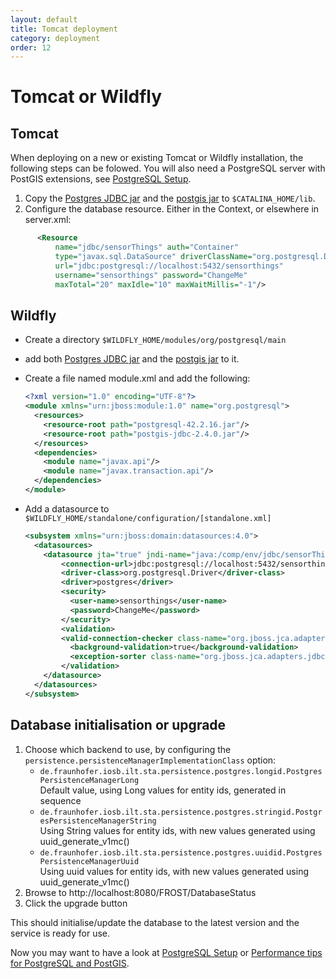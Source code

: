 ```yaml
---
layout: default
title: Tomcat deployment
category: deployment
order: 12
---
```


# Tomcat or Wildfly

## Tomcat

When deploying on a new or existing Tomcat or Wildfly installation, the following steps can be folowed.
You will also need a PostgreSQL server with PostGIS extensions, see [PostgreSQL Setup](postgresql.md).

1. Copy the [Postgres JDBC jar](https://repo.maven.apache.org/maven2/org/postgresql/postgresql/42.2.16/postgresql-42.2.16.jar)
   and the [postgis jar](https://repo.maven.apache.org/maven2/net/postgis/postgis-jdbc/2.4.0/postgis-jdbc-2.4.0.jar) to `$CATALINA_HOME/lib`.
2. Configure the database resource. Either in the Context, or elsewhere in server.xml:

  ```xml
        <Resource
            name="jdbc/sensorThings" auth="Container"
            type="javax.sql.DataSource" driverClassName="org.postgresql.Driver"
            url="jdbc:postgresql://localhost:5432/sensorthings"
            username="sensorthings" password="ChangeMe"
            maxTotal="20" maxIdle="10" maxWaitMillis="-1"/>
  ```

## Wildfly

* Create a directory `$WILDFLY_HOME/modules/org/postgresql/main`
* add both [Postgres JDBC jar](https://repo.maven.apache.org/maven2/org/postgresql/postgresql/42.2.16/postgresql-42.2.16.jar)
  and the [postgis jar](https://repo.maven.apache.org/maven2/net/postgis/postgis-jdbc/2.4.0/postgis-jdbc-2.4.0.jar) to it.
* Create a file named module.xml and add the following:

  ```xml
  <?xml version="1.0" encoding="UTF-8"?>
  <module xmlns="urn:jboss:module:1.0" name="org.postgresql">
    <resources>
      <resource-root path="postgresql-42.2.16.jar"/>
      <resource-root path="postgis-jdbc-2.4.0.jar"/>
    </resources>
    <dependencies>
      <module name="javax.api"/>
      <module name="javax.transaction.api"/>
    </dependencies>
  </module>
  ```
* Add a datasource to `$WILDFLY_HOME/standalone/configuration/[standalone.xml]`
  ```xml
  <subsystem xmlns="urn:jboss:domain:datasources:4.0">
    <datasources>
      <datasource jta="true" jndi-name="java:/comp/env/jdbc/sensorThings" pool-name="Sensorthings" enabled="true" use-ccm="true">
          <connection-url>jdbc:postgresql://localhost:5432/sensorthings</connection-url>
          <driver-class>org.postgresql.Driver</driver-class>
          <driver>postgres</driver>
          <security>
            <user-name>sensorthings</user-name>
            <password>ChangeMe</password>
          </security>
          <validation>
          <valid-connection-checker class-name="org.jboss.jca.adapters.jdbc.extensions.postgres.PostgreSQLValidConnectionChecker"/>
            <background-validation>true</background-validation>
            <exception-sorter class-name="org.jboss.jca.adapters.jdbc.extensions.postgres.PostgreSQLExceptionSorter"/>
          </validation>
      </datasource>
    </datasources>
  </subsystem>
  ```

## Database initialisation or upgrade

1. Choose which backend to use, by configuring the `persistence.persistenceManagerImplementationClass` option:
   * `de.fraunhofer.iosb.ilt.sta.persistence.postgres.longid.PostgresPersistenceManagerLong`  
     Default value, using Long values for entity ids, generated in sequence
   * `de.fraunhofer.iosb.ilt.sta.persistence.postgres.stringid.PostgresPersistenceManagerString`  
     Using String values for entity ids, with new values generated using uuid_generate_v1mc()
   * `de.fraunhofer.iosb.ilt.sta.persistence.postgres.uuidid.PostgresPersistenceManagerUuid`  
     Using uuid values for entity ids, with new values generated using uuid_generate_v1mc()
2. Browse to http://localhost:8080/FROST/DatabaseStatus
3. Click the upgrade button

This should initialise/update the database to the latest version and the service is ready for use.

Now you may want to have a look at [PostgreSQL Setup](postgresql.md) or [Performance tips for PostgreSQL and PostGIS](db_performance.md).

